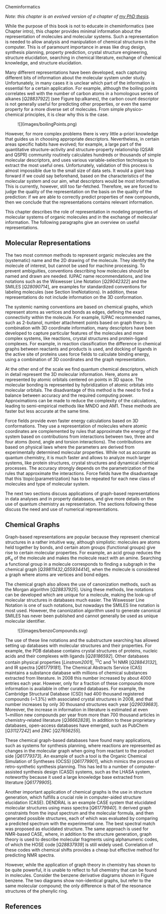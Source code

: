 <section level="#" label="cheminfo">Cheminformatics</section>

*Note: this chapter is an evolved version of a chapter of [my PhD
thesis](https://tools.wmflabs.org/scholia/work/Q25713029).*

While the purpose of this book is not to educate in <topic>cheminformatics</topic> (see Chapter <xref>intro</xref>),
this chapter provides minimal information about the representation of molecules and molecular systems.
Such a representation is needed to allow analysis and manipulation of chemical
structures in the computer. This is of paramount importance in areas like
drug design, synthesis planning, property prediction, crystal structure engineering,
structure elucidation, searching in chemical literature, exchange of chemical knowledge,
and structure elucidation.

Many different representations have been developed, each capturing different
bits of information about the molecular system under study. Unfortunately,
in many cases it is unclear which part of the information is essential for a
certain application. For example, although the <topic>boiling points</topic> correlates well
with the number of carbon atoms in a homologous series of alkanes [<cite>Q28837922</cite>]
(see Figure <xref>bp:alkanes</xref>), the
carbon count descriptor is not generally useful for
predicting other properties, or even the same property for a more diverse set
of molecules. From simple physico-chemical principles, it is clear why this
is the case.

<figure label="bp:alkanes" caption="Diagram showing the relation between the boiling point and the number
of carbon atoms in alkanes.">
![](images/boilingPoints.png) <br />
</figure>

However, for more complex problems there is very little a-priori
knowledge that guides us in choosing appropriate descriptors. Nevertheless,
in certain areas specific habits have evolved; for example, a large part of the
quantitative structure-activity and structure-property relationship (<topic>QSAR</topic> and
<topic>QSPR</topic>) community routinely calculates hundreds or thousands of simple molecular
descriptors, and uses various variable-selection techniques to extract the most
useful ones. Unfortunately, validation of this process is almost
impossible due to the small size of data sets. It would a giant leap forward
if we could say beforehand, based on the characteristics of the molecular system
and our aim, what descriptors would be most informative.
This is currently, however, still too far-fetched. Therefore, we are forced to
judge the quality of the representation on the basis on the quality of the
prediction: if we are able to correctly predict properties of new compounds,
then we conclude that the representations contains relevant information.

This chapter describes the role of representation in modeling properties of
molecular systems of organic molecules and in the exchange of molecular
information. The
following paragraphs give an overview on useful representations.

## Molecular Representations

The two most common methods to represent organic molecules are the (systematic)
name and the 2D drawing of the molecule. They identify the molecule of interest,
but cannot be used for machine processing. To prevent ambiguities,
conventions describing how molecules should be named and drawn are needed. <topic>IUPAC name</topic>
recommendations, and <topic>line notations</topic> such as the
<topic>Wiswesser Line Notation</topic> [<cite>Q29042322</cite>] and the
<topic>SMILES</topic> [<cite>Q28090714</cite>],
are examples for standardized conventions
for labeling molecules (see Section <xref>lineNotations</xref>).
In addition, these representations do not include
information on the 3D conformation.

The systemic naming conventions are based on chemical graphs, which represent
atoms as vertices and bonds as edges, defining the exact connectivity within the
molecule. For example, IUPAC recommended names, such as 2-butanol, number
attachment points based on <topic>graph theory</topic>.
In combination with 3D coordinate information, many
descriptors have been developed to capture particular features of the molecules
and more complex systems, like reactions, crystal structures and protein-ligand
complexes. For example, in reaction classification the difference in chemical
graphs between reactants and products is used, and docking of ligands in the
active site of proteins uses force fields to calculate binding energy, using a
combination of 3D coordinates and the graph representation.

At the other end of the scale we find <topic>quantum chemical descriptors</topic>, which
in detail represent the 3D molecular information. Here, atoms are represented by
atomic orbitals centered on points in 3D space. The molecular bonding is
represented by hybridization of atomic orbitals into molecular orbitals.
The disadvantage of this method is the need to find a balance between accuracy
and the required computing power. Approximations can be made to reduce the
<topic>complexity</topic> of the calculations, leading to semi-empirical methods like MNDO and
AM1. These methods are faster but less accurate at the same time.

Force fields provide even faster energy calculations based on 3D conformations. <!-- <topic>force field</topic> -->
They use a representation of molecules where atomic coordinates are complemented
by rules that approximate the
energy of the system based on contributions from interactions between two, three
and four atoms (bond, angle and <topic>torsion</topic> interactions). The contributions are
based on physical laws where the parameters are derived from
experimentally determined molecular properties. While not as accurate as quantum
chemistry, it is much faster and allows to analyze much larger systems, like
protein structures, crystal structures and dynamical chemical processes.
The accuracy strongly depends on the parametrization of the rules that
approximate the interactions. Force fields have the disadvantage that this
\topic{parametrization} has to be repeated for each new class of molecules and type of
molecular system.

The next two sections discuss applications of graph-based representations in
data analyses and in property databases, and give more details on the use
of quantum chemistry as representation. The sections following these
discuss the need and use of numerical representations.

## Chemical Graphs

Graph-based representations are popular because they represent
chemical structures in a rather intuitive way, although simplistic:
molecules are atoms held together by bonds, and certain atom groups (functional
groups) give rise to certain molecular properties. For example, an acid group
reduces the pK<sub>a</sub> of the molecule and makes the molecule react with an amine.
Searching a functional group in a molecule corresponds to finding a
subgraph in the chemical graph [<cite>Q39811432</cite>,<cite>Q55934414</cite>],
when the molecule is considered a graph where atoms are vertices and bond edges.

The <topic>chemical graph</topic> also allows the use of canonization methods, such as the Morgan
algorithm [<cite>Q28837925</cite>]. Using these methods, line notations can be developed which are unique
for a molecule, making the look-up of molecular structures in databases much
easier. The Wiswesser Line Notation is one of such  notations, but nowadays the
SMILES line notation is most used. However, the canonization algorithm used to
generate canonical SMILES has never been published and cannot generally be used
as unique molecular identifier.

<figure label="benzene" caption="2D diagrams of the two possible resonance structures of a compound with a phenyl ring. Both diagrams refer to the same compounds, but the depicted graph representations are not identical.">
![](images/benzoCompounds.svg) <br />
</figure>

The use of these line notations and the substructure searching has allowed setting
up <topic>databases</topic> with molecular structures and their properties. For example,
the PDB database contains crystal structures of
proteins, nucleic acids and their complexes with ligands [<cite>Q28186592</cite>].
Other databases contain physical properties [<cite>Linstrom2001</cite>[, <sup>13</sup>C and <sup>1</sup>H
NMR [<cite>Q28843132</cite>], and IR spectra [<cite>Q61779181</cite>].
The <topic>Chemical Abstracts Service</topic> (<topic>CAS</topic>) maintains a substance database with millions of chemical
substances extracted from literature. In 2008 this number increased by about
4000 entries each year. However, only for a fraction of these compounds more
information is available in other
curated databases. For example, the <topic>Cambridge Structural Database</topic>
(<topic>CSD</topic>) had 400 thousand registered compounds (~1.3%) with associated crystal
structures in 2008, and that number increases by only
30 thousand structures each year [<cite>Q29039683</cite>]. Moreover, the
increase in information in literature is estimated at even 1~million new compounds
per year from more than 700 thousand articles in chemistry-related literature [<cite>Q36662828</cite>].
In addition to these proprietary databases, open-access databases have emerged,
such as PubChem [<cite>Q31127242</cite>] and ZINC [<cite>Q27656255</cite>].

These chemical graph-based databases have found many applications, such as systems for synthesis
planning, where reactions are represented as changes in
the molecular graph when going from reactant to the product side [<cite>Q61779373</cite>].
An example of
such a tool is the Organic Chemical Simulation of Syntheses (OCSS) [<cite>Q61779901</cite>],
which mimics the process of retro-synthetic synthesis planning. This has led to a number of
computer-assisted synthesis design (CASD) systems, such as the LHASA system,
noteworthy because it used a large knowledge base extracted from
literature [<cite>Q61779905</cite>].

Another important application of chemical graphs is the use in structure
generation, which fulfills a crucial role in <topic>computer-aided structure elucidation</topic> (<topic>CASE</topic>).
DENDRAL is an example CASE system that elucidated molecular structures using
mass spectra [<cite>Q61779940</cite>].  It derived graph constraints from the input
spectrum and the molecular formula, and then generated possible
structures, each of which was evaluated by comparing a predicted spectrum with
the experimental one. The best spectral match was proposed as elucidated structure.
The same approach is used for NMR-based CASE, where, in addition to the structure
generation, graph theory is used to describe molecular fragments using alphanumeric
codes, of which the HOSE code [<cite>Q28837939</cite>] is still widely used. Correlation
of these codes with chemical shifts provides a cheap but effective method for
predicting NMR spectra.

However, while the application of graph theory in chemistry has shown to be
quite powerful, it is unable to reflect to full chemistry that can be found in
molecules. Consider the benzene derivative diagrams shown in
Figure <xref>benzene</xref>. The two diagrams show non-identical graphs, but refer
to the same molecular compound; the only difference is that of the resonance
structures of the phenylic ring.


## References

<references/>
